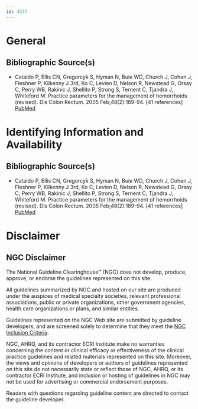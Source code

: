 ```yaml
---
id: 4337
---
```


# General

## Bibliographic Source(s)

- Cataldo P, Ellis CN, Gregorcyk S, Hyman N, Buie WD, Church J, Cohen J, Fleshner P, Kilkenny J 3rd, Ko C, Levien D, Nelson R, Newstead G, Orsay C, Perry WB, Rakinic J, Shellito P, Strong S, Ternent C, Tjandra J, Whiteford M. Practice parameters for the management of hemorrhoids (revised). Dis Colon Rectum. 2005 Feb;48(2):189-94. [41 references] [ PubMed ](http://www.ncbi.nlm.nih.gov/entrez/query.fcgi?cmd=Retrieve&db=pubmed&dopt=Abstract&list_uids=15711856)

# Identifying Information and Availability

## Bibliographic Source(s)

- Cataldo P, Ellis CN, Gregorcyk S, Hyman N, Buie WD, Church J, Cohen J, Fleshner P, Kilkenny J 3rd, Ko C, Levien D, Nelson R, Newstead G, Orsay C, Perry WB, Rakinic J, Shellito P, Strong S, Ternent C, Tjandra J, Whiteford M. Practice parameters for the management of hemorrhoids (revised). Dis Colon Rectum. 2005 Feb;48(2):189-94. [41 references] [ PubMed ](http://www.ncbi.nlm.nih.gov/entrez/query.fcgi?cmd=Retrieve&db=pubmed&dopt=Abstract&list_uids=15711856)

# Disclaimer

## NGC Disclaimer

The National Guideline Clearinghouse™ (NGC) does not develop, produce, approve, or endorse the guidelines represented on this site.

All guidelines summarized by NGC and hosted on our site are produced under the auspices of medical specialty societies, relevant professional associations, public or private organizations, other government agencies, health care organizations or plans, and similar entities.

Guidelines represented on the NGC Web site are submitted by guideline developers, and are screened solely to determine that they meet the [NGC Inclusion Criteria](/help-and-about/summaries/inclusion-criteria).

NGC, AHRQ, and its contractor ECRI Institute make no warranties concerning the content or clinical efficacy or effectiveness of the clinical practice guidelines and related materials represented on this site. Moreover, the views and opinions of developers or authors of guidelines represented on this site do not necessarily state or reflect those of NGC, AHRQ, or its contractor ECRI Institute, and inclusion or hosting of guidelines in NGC may not be used for advertising or commercial endorsement purposes.

Readers with questions regarding guideline content are directed to contact the guideline developer.

